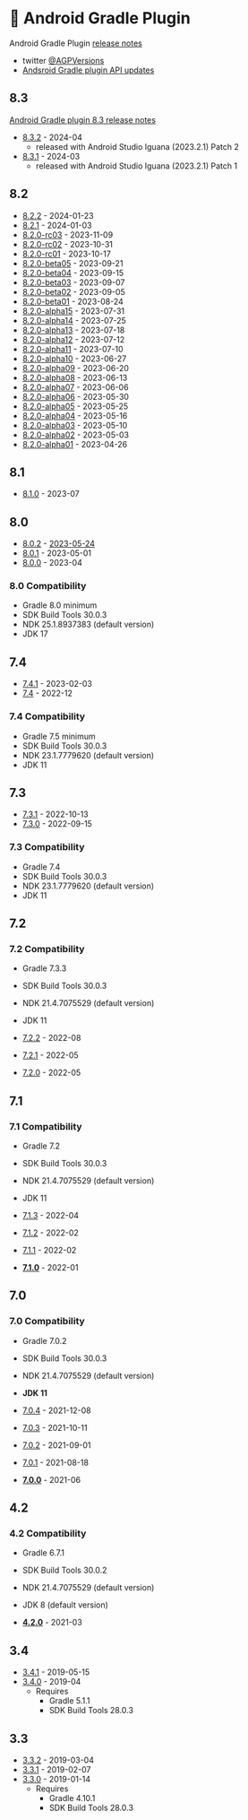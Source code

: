 # 🔌 Android Gradle Plugin

Android Gradle Plugin [release notes](https://developer.android.com/studio/releases/gradle-plugin)

- twitter [@AGPVersions](https://twitter.com/agpversions)
- [Andsroid Gradle plugin API updates](https://developer.android.com/build/releases/gradle-plugin-api-updates)

## 8.3

[Android Gradle plugin 8.3 release notes](https://developer.android.com/build/releases/gradle-plugin#updating-plugin)

- [8.3.2](https://developer.android.com/studio/releases/fixed-bugs/studio/2023.2.1#android-studio-iguana-%7C-2023.2.1-patch-2) - 2024-04
  - released with Android Studio Iguana (2023.2.1) Patch 2
- [8.3.1](https://developer.android.com/studio/releases/fixed-bugs/studio/2023.2.1#android-studio-iguana-%7C-2023.2.1-patch-1) - 2024-03
  - released with Android Studio Iguana (2023.2.1) Patch 1

## 8.2

- [8.2.2](https://developer.android.com/studio/releases/fixed-bugs/studio/2023.1.1#android-studio-hedgehog-|-2023.1.1-patch-2) - 2024-01-23
- [8.2.1](https://developer.android.com/studio/releases/fixed-bugs/studio/2023.1.1#android-studio-hedgehog-|-2023.1.1-patch-1) - 2024-01-03
- [8.2.0-rc03](https://developer.android.com/studio/releases/fixed-bugs/studio/2023.1.1#android-studio-hedgehog-|-2023.1.1-rc-3) - 2023-11-09
- [8.2.0-rc02](https://developer.android.com/studio/releases/fixed-bugs/studio/2023.1.1#android-studio-hedgehog-|-2023.1.1-rc-2) - 2023-10-31
- [8.2.0-rc01](https://developer.android.com/studio/releases/fixed-bugs/studio/2023.1.1#android-studio-hedgehog-|-2023.1.1-rc-1) - 2023-10-17
- [8.2.0-beta05](https://developer.android.com/studio/releases/fixed-bugs/studio/2023.1.1#android-studio-hedgehog-|-2023.1.1-beta-5) - 2023-09-21
- [8.2.0-beta04](https://developer.android.com/studio/releases/fixed-bugs/studio/2023.1.1#android-studio-hedgehog-|-2023.1.1-beta-4) - 2023-09-15
- [8.2.0-beta03](https://developer.android.com/studio/releases/fixed-bugs/studio/2023.1.1#android-studio-hedgehog-|-2023.1.1-beta-3) - 2023-09-07
- [8.2.0-beta02](https://developer.android.com/studio/releases/fixed-bugs/studio/2023.1.1#android-studio-hedgehog-|-2023.1.1-beta-2) - 2023-09-05
- [8.2.0-beta01](https://developer.android.com/studio/releases/fixed-bugs/studio/2023.1.1#android-studio-hedgehog-|-2023.1.1-beta-1) - 2023-08-24
- [8.2.0-alpha15](https://developer.android.com/studio/releases/fixed-bugs/studio/2023.1.1#android-studio-hedgehog-|-2023.1.1-canary-15) - 2023-07-31
- [8.2.0-alpha14](https://developer.android.com/studio/releases/fixed-bugs/studio/2023.1.1#android-studio-hedgehog-canary-14-2023.1.1.14) - 2023-07-25
- [8.2.0-alpha13](https://developer.android.com/studio/releases/fixed-bugs/studio/2023.1.1#android-studio-hedgehog-canary-13-2023.1.1.13) - 2023-07-18
- [8.2.0-alpha12](https://developer.android.com/studio/releases/fixed-bugs/studio/2023.1.1#android-studio-hedgehog-canary-12-2023.1.1.12) - 2023-07-12
- [8.2.0-alpha11](https://developer.android.com/studio/releases/fixed-bugs/studio/2023.1.1#android-studio-hedgehog-canary-11-2023.1.1.11) - 2023-07-10
- [8.2.0-alpha10](https://developer.android.com/studio/releases/fixed-bugs/studio/2023.1.1#android-studio-hedgehog-canary-10-2023.1.1.10) - 2023-06-27
- [8.2.0-alpha09](https://developer.android.com/studio/releases/fixed-bugs/studio/2023.1.1#android-studio-hedgehog-canary-9-2023.1.1.9) - 2023-06-20
- [8.2.0-alpha08](https://developer.android.com/studio/releases/fixed-bugs/studio/2023.1.1#android-studio-hedgehog-canary-8-2023.1.1.8) - 2023-06-13
- [8.2.0-alpha07](https://developer.android.com/studio/releases/fixed-bugs/studio/2023.1.1#android-studio-hedgehog-canary-7-2023.1.1.7) - 2023-06-06
- [8.2.0-alpha06](https://developer.android.com/studio/releases/fixed-bugs/studio/2023.1.1#android-studio-hedgehog-canary-6-2023.1.1.6) - 2023-05-30
- [8.2.0-alpha05](https://developer.android.com/studio/releases/fixed-bugs/studio/2023.1.1#android-studio-hedgehog-canary-5-2023.1.1.5) - 2023-05-25
- [8.2.0-alpha04](https://developer.android.com/studio/releases/fixed-bugs/studio/2023.1.1#android-studio-hedgehog-canary-4-2023.1.1.4) - 2023-05-16
- [8.2.0-alpha03](https://developer.android.com/studio/releases/fixed-bugs/studio/2023.1.1#android-studio-hedgehog-canary-3-2023.1.1.3) - 2023-05-10
- [8.2.0-alpha02](https://developer.android.com/studio/releases/fixed-bugs/studio/2023.1.1#android-studio-hedgehog-canary-2-2023.1.1.2) - 2023-05-03
- [8.2.0-alpha01](https://developer.android.com/studio/releases/fixed-bugs/studio/2023.1.1#android-studio-hedgehog-canary-1-2023.1.1.1) - 2023-04-26

## 8.1

- [8.1.0](https://developer.android.com/build/releases/gradle-plugin#8-1-0) - 2023-07

## 8.0

- [8.0.2](https://developer.android.com/build/releases/gradle-plugin#agp-8-0-2) - [2023-05-24](https://mvnrepository.com/artifact/com.android.tools.build/gradle/8.0.2)
- [8.0.1](https://developer.android.com/build/releases/gradle-plugin#agp-8-0-1) - 2023-05-01
- [8.0.0](https://developer.android.com/build/releases/gradle-plugin#8-0-0) - 2023-04

### 8.0 Compatibility

- Gradle 8.0 minimum
- SDK Build Tools 30.0.3
- NDK 25.1.8937383 (default version)
- JDK 17

## 7.4

- [7.4.1](https://developer.android.com/studio/releases/gradle-plugin#android-gradle-plugin-7.4.1-february-2023) - 2023-02-03
- [7.4](https://developer.android.com/studio/releases/gradle-plugin#7-4-0) - 2022-12

### 7.4 Compatibility

- Gradle 7.5 minimum
- SDK Build Tools 30.0.3
- NDK 23.1.7779620 (default version)
- JDK 11

## 7.3

- [7.3.1](https://developer.android.com/studio/releases/gradle-plugin#7-3-0) - 2022-10-13
- [7.3.0](https://developer.android.com/studio/releases/gradle-plugin#7-3-0) - 2022-09-15

### 7.3 Compatibility

- Gradle 7.4
- SDK Build Tools 30.0.3
- NDK 23.1.7779620 (default version)
- JDK 11

## 7.2

### 7.2 Compatibility

- Gradle 7.3.3
- SDK Build Tools 30.0.3
- NDK 21.4.7075529 (default version)
- JDK 11

- [7.2.2](https://developer.android.com/studio/releases/gradle-plugin#7-2-0) - 2022-08
- [7.2.1](https://developer.android.com/studio/releases/gradle-plugin#7-2-0) - 2022-05
- [7.2.0](https://developer.android.com/studio/releases/gradle-plugin#7-2-0) - 2022-05

## 7.1

### 7.1 Compatibility

- Gradle 7.2
- SDK Build Tools 30.0.3
- NDK 21.4.7075529 (default version)
- JDK 11

- [7.1.3](https://developer.android.com/studio/releases/gradle-plugin#7-1-0) - 2022-04
- [7.1.2](https://developer.android.com/studio/releases/gradle-plugin#7-1-0) - 2022-02
- [7.1.1](https://developer.android.com/studio/releases/gradle-plugin#7-1-0) - 2022-02
- **[7.1.0](https://developer.android.com/studio/releases/gradle-plugin#7-1-0)** - 2022-01

## 7.0

### 7.0 Compatibility

- Gradle 7.0.2
- SDK Build Tools 30.0.3
- NDK 21.4.7075529 (default version)
- **JDK 11**

- [7.0.4](https://androidstudio.googleblog.com/2021/12/android-studio-arctic-fox-202031-patch.html) - 2021-12-08
- [7.0.3](https://androidstudio.googleblog.com/2021/10/android-studio-arctic-fox-202031-patch.html) - 2021-10-11
- [7.0.2](https://androidstudio.googleblog.com/2021/09/android-studio-arctic-fox-202031-patch.html) - 2021-09-01
- [7.0.1](https://androidstudio.googleblog.com/2021/08/android-studio-arctic-fox-202031-patch.html) - 2021-08-18
- **[7.0.0](https://developer.android.com/studio/releases/gradle-plugin#7-0-0)** - 2021-06

## 4.2

### 4.2 Compatibility

- Gradle 6.7.1
- SDK Build Tools 30.0.2
- NDK 21.4.7075529 (default version)
- JDK 8 (default version)

- **[4.2.0](https://developer.android.com/studio/releases/gradle-plugin#4-2-0)** - 2021-03

## 3.4

- [3.4.1](https://androidstudio.googleblog.com/2019/05/android-studio-341-available.html) - 2019-05-15
- [3.4.0](https://developer.android.com/studio/releases/gradle-plugin#3-4-0) - 2019-04
  - Requires
    - Gradle 5.1.1
    - SDK Build Tools 28.0.3

## 3.3

- [3.3.2](https://androidstudio.googleblog.com/2019/03/android-studio-332-available.html) - 2019-03-04
- [3.3.1](https://androidstudio.googleblog.com/2019/02/android-studio-331-available.html) - 2019-02-07
- [3.3.0](https://developer.android.com/studio/releases/gradle-plugin#3-3-0) - 2019-01-14
  - Requires
    - Gradle 4.10.1
    - SDK Build Tools 28.0.3
